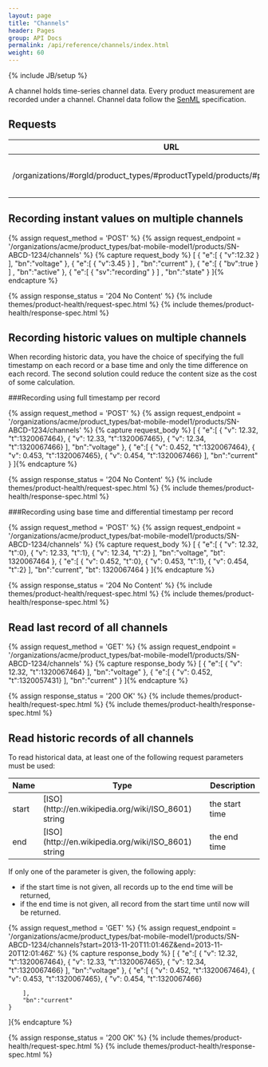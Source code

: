 ```yaml
---
layout: page
title: "Channels"
header: Pages
group: API Docs
permalink: /api/reference/channels/index.html
weight: 60
---
```

{% include JB/setup %}


A channel holds time-series channel data.  Every product measurement are recorded under a channel.
Channel data follow the [SenML](http://tools.ietf.org/html/draft-jennings-senml-08) specification.


Requests
--------

<table class="content">
    <thead>
    <tr>
        <th><strong>URL</strong></th>
        <th><strong>Description</strong></th>
        <th><strong>Methods</strong></th>
    </tr>
    </thead>
    <tbody>
    <tr>
        <td>/organizations/#orgId/product_types/#productTypeId/products/#productId/channels</td>
        <td>Record and read channel data</td>
        <td>GET, POST</td>
    </tr>
    </tbody>
</table>


Recording instant values on multiple channels
---------------------------------------------

{% assign request_method = 'POST' %}
{% assign request_endpoint = '/organizations/acme/product_types/bat-mobile-model1/products/SN-ABCD-1234/channels' %}
{% capture request_body %}
[
    {
        "e":[
            {
                "v":12.32
            }
        ],
        "bn":"voltage"
    },
    {
        "e":[
            {
                "v":3.45
            }
        ]
        ,
        "bn":"current"
    },
    {
        "e":[
            {
                "bv":true
            }
        ]
        ,
        "bn":"active"
    },
    {
        "e":[
            {
                "sv":"recording"
            }
        ]
        ,
        "bn":"state"
    }
]{% endcapture %}

{% assign response_status = '204 No Content' %}
{% include themes/product-health/request-spec.html %}
{% include themes/product-health/response-spec.html %}

Recording historic values on multiple channels
----------------------------------------------

When recording historic data, you have the choice of specifying the full timestamp on each record or a base time and
only the time difference on each record.  The second solution could reduce the content size as the cost of some
calculation.

###Recording using full timestamp per record

{% assign request_method = 'POST' %}
{% assign request_endpoint = '/organizations/acme/product_types/bat-mobile-model1/products/SN-ABCD-1234/channels' %}
{% capture request_body %}
[
    {
        "e":[
            { "v": 12.32, "t":1320067464},
            { "v": 12.33, "t":1320067465},
            { "v": 12.34, "t":1320067466}
        ],
        "bn":"voltage"
    },
    {
        "e":[
            { "v": 0.452, "t":1320067464},
            { "v": 0.453, "t":1320067465},
            { "v": 0.454, "t":1320067466}
        ],
        "bn":"current"
    }
]{% endcapture %}

{% assign response_status = '204 No Content' %}
{% include themes/product-health/request-spec.html %}
{% include themes/product-health/response-spec.html %}

###Recording using base time and differential timestamp per record

{% assign request_method = 'POST' %}
{% assign request_endpoint = '/organizations/acme/product_types/bat-mobile-model1/products/SN-ABCD-1234/channels' %}
{% capture request_body %}
[
    {
        "e":[
            { "v": 12.32, "t":0},
            { "v": 12.33, "t":1},
            { "v": 12.34, "t":2}
        ],
        "bn":"voltage",
        "bt": 1320067464
    },
    {
        "e":[
            { "v": 0.452, "t":0},
            { "v": 0.453, "t":1},
            { "v": 0.454, "t":2}
        ],
        "bn":"current",
        "bt": 1320067464
    }
]{% endcapture %}

{% assign response_status = '204 No Content' %}
{% include themes/product-health/request-spec.html %}
{% include themes/product-health/response-spec.html %}



Read last record of all channels
--------------------------------

{% assign request_method = 'GET' %}
{% assign request_endpoint = '/organizations/acme/product_types/bat-mobile-model1/products/SN-ABCD-1234/channels' %}
{% capture response_body %}
[
    {
        "e":[
            { "v": 12.32, "t":1320067464}
        ],
        "bn":"voltage"
    },
    {
        "e":[
            { "v": 0.452, "t":1320057431}
        ],
        "bn":"current"
    }
]{% endcapture %}

{% assign response_status = '200 OK' %}
{% include themes/product-health/request-spec.html %}
{% include themes/product-health/response-spec.html %}

Read historic records of all channels
-------------------------------------

To read historical data, at least one of the following request parameters must be used:

<table class="content">
    <thead>
    <tr>
        <th><strong>Name</strong></th>
        <th><strong>Type</strong></th>
        <th><strong>Description</strong></th>
    </tr>
    </thead>
    <tbody>
    <tr>
        <td>start</td>
        <td>[ISO](http://en.wikipedia.org/wiki/ISO_8601) string</td>
        <td>the start time</td>
    </tr>
    <tr>
        <td>end</td>
        <td>[ISO](http://en.wikipedia.org/wiki/ISO_8601) string</td>
        <td>the end time</td>
    </tr>
    </tbody>
</table>

If only one of the parameter is given, the following apply:

* if the start time is not given, all records up to the end time will be returned,
* if the end time is not given, all record from the start time until now will be returned.

{% assign request_method = 'GET' %}
{% assign request_endpoint = '/organizations/acme/product_types/bat-mobile-model1/products/SN-ABCD-1234/channels?start=2013-11-20T11:01:46Z&amp;end=2013-11-20T12:01:46Z' %}
{% capture response_body %}
[
    {
        "e":[
            { "v": 12.32, "t":1320067464},
            { "v": 12.33, "t":1320067465},
            { "v": 12.34, "t":1320067466}
        ],
        "bn":"voltage"
    },
    {
        "e":[
            { "v": 0.452, "t":1320067464},
            { "v": 0.453, "t":1320067465},
            { "v": 0.454, "t":1320067466}

        ],
        "bn":"current"
    }
]{% endcapture %}

{% assign response_status = '200 OK' %}
{% include themes/product-health/request-spec.html %}
{% include themes/product-health/response-spec.html %}